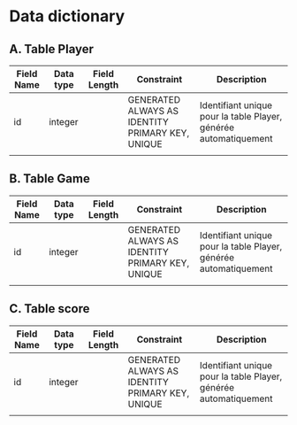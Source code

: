 # Data dictionary

## A. Table Player

| Field Name | Data type | Field Length | Constraint| Description |
|------------|-----------|--------------|-----------|-------------|
|id|integer||GENERATED ALWAYS AS IDENTITY PRIMARY KEY, UNIQUE|Identifiant unique pour la table Player, générée automatiquement|
| | | | | |

## B. Table Game

| Field Name | Data type | Field Length | Constraint| Description |
|------------|-----------|--------------|-----------|-------------|
|id|integer||GENERATED ALWAYS AS IDENTITY PRIMARY KEY, UNIQUE|Identifiant unique pour la table Player, générée automatiquement|
| | | | | |

## C. Table score

| Field Name | Data type | Field Length | Constraint| Description |
|------------|-----------|--------------|-----------|-------------|
|id|integer||GENERATED ALWAYS AS IDENTITY PRIMARY KEY, UNIQUE|Identifiant unique pour la table Player, générée automatiquement|
| | | | | |
